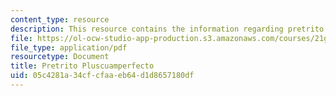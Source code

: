 ```yaml
---
content_type: resource
description: This resource contains the information regarding pretrito pluscuamperfecto.
file: https://ol-ocw-studio-app-production.s3.amazonaws.com/courses/21g-702-spanish-ii-spring-2004/05c4281a34cfcfaaeb64d1d8657180df_MIT21G_702S04_43preter.pdf
file_type: application/pdf
resourcetype: Document
title: Pretrito Pluscuamperfecto
uid: 05c4281a-34cf-cfaa-eb64-d1d8657180df
---
```

